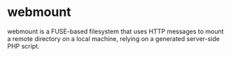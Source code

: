 webmount
========

webmount is a FUSE-based filesystem that uses HTTP messages to mount a remote directory on a local machine, relying on a generated server-side PHP script.
